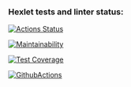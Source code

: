 ### Hexlet tests and linter status:
[![Actions Status](https://github.com/aliya202/java-project-78/actions/workflows/hexlet-check.yml/badge.svg)](https://github.com/aliya202/java-project-78/actions)

[![Maintainability](https://api.codeclimate.com/v1/badges/e663d1d911198c7ef044/maintainability)](https://codeclimate.com/github/aliya202/java-project-78/maintainability)

[![Test Coverage](https://api.codeclimate.com/v1/badges/e663d1d911198c7ef044/test_coverage)](https://codeclimate.com/github/aliya202/java-project-78/test_coverage)

[![GithubActions](https://github.com/aliya202/java-project-78/actions/workflows/main.yml/badge.svg)](https://github.com/aliya202/java-project-78/actions)


